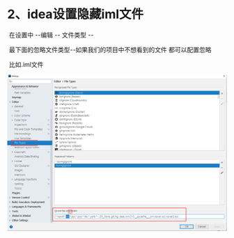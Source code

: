 # 2、idea设置隐藏iml文件



​	在设置中 --编辑 -- 文件类型 -- 

​			最下面的忽略文件类型--如果我们的项目中不想看到的文件 都可以配置忽略

​			比如.iml文件

![1680920202830](../../../.vuepress/public/images/1680920202830.png)

























